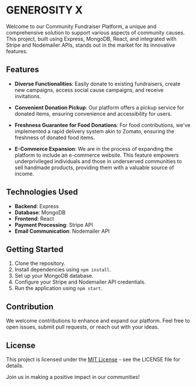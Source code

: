 # GENEROSITY X

Welcome to our Community Fundraiser Platform, a unique and comprehensive solution to support various aspects of community causes. This project, built using Express, MongoDB, React, and integrated with Stripe and Nodemailer APIs, stands out in the market for its innovative features.

## Features

- **Diverse Functionalities**: Easily donate to existing fundraisers, create new campaigns, access social cause campaigns, and receive invitations.

- **Convenient Donation Pickup**: Our platform offers a pickup service for donated items, ensuring convenience and accessibility for users.

- **Freshness Guarantee for Food Donations**: For food contributions, we've implemented a rapid delivery system akin to Zomato, ensuring the freshness of donated food items.

- **E-Commerce Expansion**: We are in the process of expanding the platform to include an e-commerce website. This feature empowers underprivileged individuals and those in underserved communities to sell handmade products, providing them with a valuable source of income.

## Technologies Used

- **Backend**: Express
- **Database**: MongoDB
- **Frontend**: React
- **Payment Processing**: Stripe API
- **Email Communication**: Nodemailer API

## Getting Started

1. Clone the repository.
2. Install dependencies using `npm install`.
3. Set up your MongoDB database.
4. Configure your Stripe and Nodemailer API credentials.
5. Run the application using `npm start`.

## Contribution

We welcome contributions to enhance and expand our platform. Feel free to open issues, submit pull requests, or reach out with your ideas.

## License

This project is licensed under the [MIT License](LICENSE) - see the LICENSE file for details.

Join us in making a positive impact in our communities!
